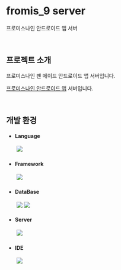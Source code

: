 # fromis_9 server

프로미스나인 안드로이드 앱 서버

</br>

## 프로젝트 소개

프로미스나인 팬 메이드 안드로이드 앱 서버입니다.

[프로미스나인 안드로이드 앱](https://github.com/caadiq/fromis_9-android-app) 서버입니다.

</br>

## 개발 환경

- #### Language
　　<img src="https://img.shields.io/badge/kotlin-7F52FF?style=for-the-badge&logo=kotlin&logoColor=white"> 

- #### Framework
　　<img src="https://img.shields.io/badge/spring boot-6DB33F?style=for-the-badge&logo=Spring Boot&logoColor=white">

- #### DataBase
　　<img src="https://img.shields.io/badge/mariadb-003545?style=for-the-badge&logo=mariaDB&logoColor=white">
    <img src="https://img.shields.io/badge/redis-DC382D?style=for-the-badge&logo=redis&logoColor=white">

- #### Server
　　<img src="https://img.shields.io/badge/ubuntu-E95420?style=for-the-badge&logo=ubuntu&logoColor=white">

- #### IDE
　　<img src="https://img.shields.io/badge/intellij idea-000000?style=for-the-badge&logo=Intellij IDEA&logoColor=white">

